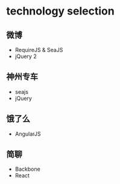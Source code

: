 # technology selection

## 微博
- RequireJS & SeaJS
- jQuery 2

## 神州专车
- seajs
- jQuery

## 饿了么
- AngularJS

## 简聊
- Backbone
- React
